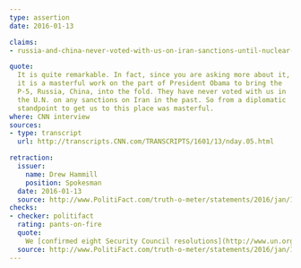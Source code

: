 ```yaml
---
type: assertion
date: 2016-01-13

claims:
- russia-and-china-never-voted-with-us-on-iran-sanctions-until-nuclear-deal

quote:
  It is quite remarkable. In fact, since you are asking more about it,
  it is a masterful work on the part of President Obama to bring the
  P-5, Russia, China, into the fold. They have never voted with us in
  the U.N. on any sanctions on Iran in the past. So from a diplomatic
  standpoint to get us to this place was masterful.
where: CNN interview
sources:
- type: transcript
  url: http://transcripts.CNN.com/TRANSCRIPTS/1601/13/nday.05.html

retraction:
  issuer:
    name: Drew Hammill
    position: Spokesman
  date: 2016-01-13
  source: http://www.PolitiFact.com/truth-o-meter/statements/2016/jan/13/nancy-pelosi/nancy-pelosi-until-iran-deal-russian-and-china-had/
checks:
- checker: politifact
  rating: pants-on-fire
  quote:
    We [confirmed eight Security Council resolutions](http://www.un.org/en/sc/meetings/searchvote.asp) threatening, imposing or continiung sanctions against Iran in which Russia and China approved sanctions. The votes date back to July 2006. Five of them were passed before Obama took office in 2009.
  source: http://www.PolitiFact.com/truth-o-meter/statements/2016/jan/13/nancy-pelosi/nancy-pelosi-until-iran-deal-russian-and-china-had/
---
```

